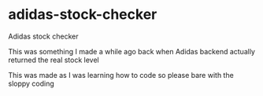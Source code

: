 # adidas-stock-checker

Adidas stock checker

This was something I made a while ago back when Adidas backend actually returned the real stock level

This was made as I was learning how to code so please bare with the sloppy coding
